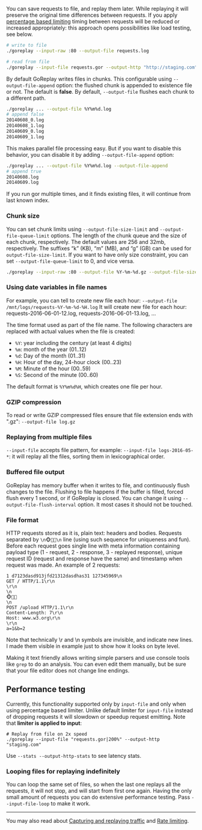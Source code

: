 You can save requests to file, and replay them later. While replaying it will preserve the original time differences between requests. If you apply [percentage based limiting](Rate-limiting.md) timing between requests will be reduced or increased appropriately: this approach opens possibilities like load testing, see below.

```bash
# write to file
./goreplay --input-raw :80 --output-file requests.log

# read from file
./goreplay --input-file requests.gor --output-http "http://staging.com"
```

By default GoReplay writes files in chunks. This configurable using `--output-file-append` option: the flushed chunk is appended to existence file or not. The default is **false**. By default, `--output-file` flushes each chunk to a different path.

```bash
./goreplay ... --output-file %Y%m%d.log
# append false
20140608_0.log
20140608_1.log
20140609_0.log
20140609_1.log
```

This makes parallel file processing easy. But if you want to disable this behavior, you can disable it by adding `--output-file-append` option:

```bash
./goreplay ... --output-file %Y%m%d.log --output-file-append
# append true
20140608.log
20140609.log
```

If you run gor multiple times, and it finds existing files, it will continue from last known index.

### Chunk size

You can set chunk limits using `--output-file-size-limit` and `--output-file-queue-limit` options.
The length of the chunk queue and the size of each chunk, respectively. The default values are 256 and 32mb, respectively. The suffixes “k” (KB), “m” (MB), and “g” (GB) can be used for `output-file-size-limit`.
If you want to have only size constraint, you can set `--output-file-queue-limit` to 0, and vice versa.

```bash
./goreplay --input-raw :80 --output-file %Y-%m-%d.gz --output-file-size-limit 256m --output-file-queue-limit 0
```

### Using date variables in file names
For example, you can tell to create new file each hour: `--output-file /mnt/logs/requests-%Y-%m-%d-%H.log`
It will create new file for each hour: requests-2016-06-01-12.log, requests-2016-06-01-13.log, ...

The time format used as part of the file name. The following characters are replaced with actual values when the file is created:

* `%Y`: year including the century (at least 4 digits)
* `%m`: month of the year (01..12)
* `%d`: Day of the month (01..31)
* `%H`: Hour of the day, 24-hour clock (00..23)
* `%M`: Minute of the hour (00..59)
* `%S`: Second of the minute (00..60)

The default format is `%Y%m%d%H`, which creates one file per hour.

### GZIP compression
To read or write GZIP compressed files ensure that file extension ends with ".gz": `--output-file log.gz`

### Replaying from multiple files

`--input-file` accepts file pattern, for example: `--input-file logs-2016-05-*`: it will replay all the files, sorting them in lexicographical order.

### Buffered file output
GoReplay has memory buffer when it writes to file, and continuously flush changes to the file. Flushing to file happens if the buffer is filled, forced flush every 1 second, or if GoReplay is closed. You can change it using `--output-file-flush-interval` option. It most cases it should not be touched.

### File format
HTTP requests stored as it is, plain text: headers and bodies. Requests separated by `\n🐵🙈🙉\n` line (using such sequence for uniqueness and fun). Before each request goes single line with meta information containing payload type (1 - request, 2 - response, 3 - replayed response), unique request ID (request and response have the same) and timestamp when request was made. An example of 2 requests:

```
1 d7123dasd913jfd21312dasdhas31 127345969\n
GET / HTTP/1.1\r\n
\r\n
\n
🐵🙈🙉
\n
POST /upload HTTP/1.1\r\n
Content-Length: 7\r\n
Host: www.w3.org\r\n
\r\n
a=1&b=2
```
Note that technically \r and \n symbols are invisible, and indicate new lines. I made them visible in example just to show how it looks on byte level.

Making it text friendly allows writing simple parsers and use console tools like `grep` to do an analysis. You can even edit them manually, but be sure that your file editor does not change line endings.

## Performance testing

Currently, this functionality supported only by `input-file` and only when using percentage based limiter. Unlike default limiter for `input-file` instead of dropping requests it will slowdown or speedup request emitting. Note that **limiter is applied to input**:

```
# Replay from file on 2x speed 
./goreplay --input-file "requests.gor|200%" --output-http "staging.com"
```

Use `--stats --output-http-stats` to see latency stats.

### Looping files for replaying indefinitely
You can loop the same set of files, so when the last one replays all the requests, it will not stop, and will start from first one again. Having the only small amount of requests you can do extensive performance testing.
Pass `--input-file-loop` to make it work. 

***
You may also read about [Capturing and replaying traffic](Capturing-and-replaying-traffic.md) and [Rate limiting](Rate-limiting.md).
